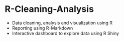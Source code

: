 # R-Cleaning-Analysis
- Data cleaning, analysis and visualization using R
- Reporting using R-Markdown
- Interactive dashboard to explore data using R Shiny
